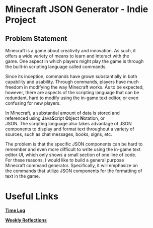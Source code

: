# Minecraft JSON Generator - Indie Project

## Problem Statement

Minecraft is a game about creativity and innovation. As such, it  
offers a wide variety of means to learn and interact with the  
game. One aspect in which players might play the game is through  
the built-in scripting language called commands.

Since its inception, commands have grown substantially in both  
capability and usability. Through commands, players have much  
freedom in modifying the way Minecraft works. As to be expected,  
however, there are aspects of the scripting language that can be  
redundant, hard to modify using the in-game text editor, or even  
confusing for new players.

In Minecraft, a substantial amount of data is stored and  
referenced using **J**ava**S**cript **O**bject **N**otation, or  
JSON. The scripting language also takes advantage of JSON  
components to display and format text throughout a variety of  
sources, such as chat messages, books, signs, etc.

The problem is that the specific JSON components can be hard to  
remember and even more difficult to write using the in-game text  
editor UI, which only shows a small section of one line of code.  
For these reasons, I would like to build a general purpose  
Minecraft command generator. Specifically, it will emphasize on  
the commands that utilize JSON components for the formatting of  
text in the game.  
  
# Useful Links

[**Time Log**](https://github.com/ClassyElm/MinecraftJSONGenerator/blob/main/timeLog.md)

[**Weekly Reflections**](https://github.com/ClassyElm/MinecraftJSONGenerator/blob/main/weeklyReflections.md)
